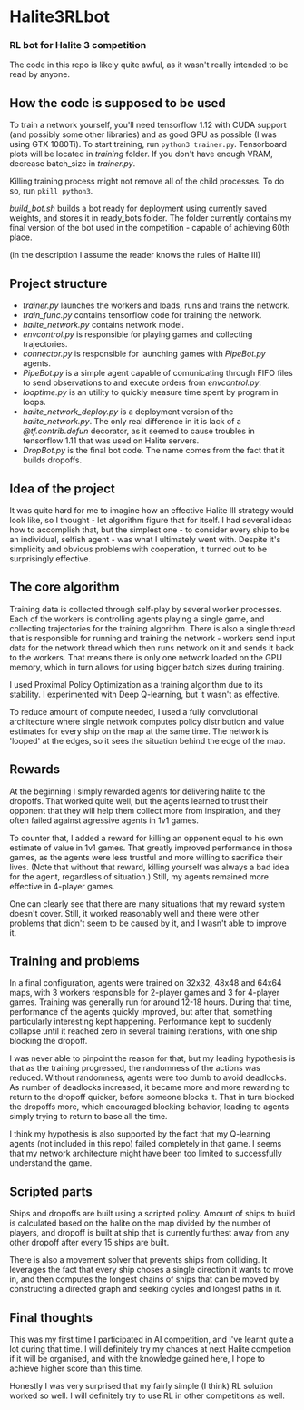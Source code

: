 # Halite3RLbot

### RL bot for Halite 3 competition

The code in this repo is likely quite awful, as it wasn't really intended to be read by anyone.

How the code is supposed to be used
---
To train a network yourself, you'll need tensorflow 1.12 with CUDA support (and possibly some other libraries) and as good GPU as possible (I was using GTX 1080Ti). To start training, run `python3 trainer.py`. Tensorboard plots will be located in *training* folder. If you don't have enough VRAM, decrease batch_size in *trainer.py*.

Killing training process might not remove all of the child processes. To do so, run `pkill python3`.

*build_bot.sh* builds a bot ready for deployment using currently saved weights, and stores it in ready_bots folder. The folder currently contains my final version of the bot used in the competition - capable of achieving 60th place.

(in the description I assume the reader knows the rules of Halite III)

Project structure
---
 * *trainer.py* launches the workers and loads, runs and trains the network.
 * *train_func.py* contains tensorflow code for training the network.
 * *halite_network.py* contains network model. 
 * *envcontrol.py* is responsible for playing games and collecting trajectories.
 * *connector.py* is responsible for launching games with *PipeBot.py* agents.
 * *PipeBot.py* is a simple agent capable of comunicating through FIFO files to send observations to and execute orders from *envcontrol.py*.
 * *looptime.py* is an utility to quickly measure time spent by program in loops.
 * *halite_network_deploy.py* is a deployment version of the *halite_network.py*. The only real difference in it is lack of a *@tf.contrib.defun* decorator, as it seemed to cause troubles in tensorflow 1.11 that was used on Halite servers.
 * *DropBot.py* is the final bot code. The name comes from the fact that it builds dropoffs.

Idea of the project
---
It was quite hard for me to imagine how an effective Halite III strategy would look like, so I thought - let algorithm figure that for itself. I had several ideas how to accomplish that, but the simplest one - to consider every ship to be an individual, selfish agent - was what I ultimately went with. Despite it's simplicity and obvious problems with cooperation, it turned out to be surprisingly effective.

The core algorithm
---
Training data is collected through self-play by several worker processes. Each of the workers is controlling agents playing a single game, and collecting trajectories for the training algorithm. There is also a single thread that is responsible for running and training the network - workers send input data for the network thread which then runs network on it and sends it back to the workers. That means there is only one network loaded on the GPU memory, which in turn allows for using bigger batch sizes during training. 

I used Proximal Policy Optimization as a training algorithm due to its stability. I experimented with Deep Q-learning, but it wasn't as effective.

To reduce amount of compute needed, I used a fully convolutional architecture where single network computes policy distribution and value estimates for every ship on the map at the same time. The network is 'looped' at the edges, so it sees the situation behind the edge of the map. 

Rewards
---
At the beginning I simply rewarded agents for delivering halite to the dropoffs. That worked quite well, but the agents learned to trust their opponent that they will help them collect more from inspiration, and they often failed against agressive agents in 1v1 games. 

To counter that, I added a reward for killing an opponent equal to his own estimate of value in 1v1 games. That greatly improved performance in those games, as the agents were less trustful and more willing to sacrifice their lives. (Note that without that reward, killing yourself was always a bad idea for the agent, regardless of situation.) Still, my agents remained more effective in 4-player games.

One can clearly see that there are many situations that my reward system doesn't cover. Still, it worked reasonably well and there were other problems that didn't seem to be caused by it, and I wasn't able to improve it.

Training and problems
---
In a final configuration, agents were trained on 32x32, 48x48 and 64x64 maps, with 3 workers responsible for 2-player games and 3 for 4-player games. Training was generally run for around 12-18 hours. During that time, performance of the agents quickly improved, but after that, something particularly interesting kept happening. Performance kept to suddenly collapse until it reached zero in several training iterations, with one ship blocking the dropoff. 

I was never able to pinpoint the reason for that, but my leading hypothesis is that as the training progressed, the randomness of the actions was reduced. Without randomness, agents were too dumb to avoid deadlocks. As number of deadlocks increased, it became more and more rewarding to return to the dropoff quicker, before someone blocks it. That in turn blocked the dropoffs more, which encouraged blocking behavior, leading to agents simply trying to return to base all the time. 

I think my hypothesis is also supported by the fact that my Q-learning agents (not included in this repo) failed completely in that game. I seems that my network architecture might have been too limited to successfully understand the game.

Scripted parts
---
Ships and dropoffs are built using a scripted policy. Amount of ships to build is calculated based on the halite on the map divided by the number of players, and dropoff is built at ship that is currently furthest away from any other dropoff after every 15 ships are built. 

There is also a movement solver that prevents ships from colliding. It leverages the fact that every ship choses a single direction it wants to move in, and then computes the longest chains of ships that can be moved by constructing a directed graph and seeking cycles and longest paths in it.

Final thoughts
---
This was my first time I participated in AI competition, and I've learnt quite a lot during that time. I will definitely try my chances at next Halite competion if it will be organised, and with the knowledge gained here, I hope to achieve higher score than this time. 

Honestly I was very surprised that my fairly simple (I think) RL solution worked so well. I will definitely try to use RL in other competitions as well.
